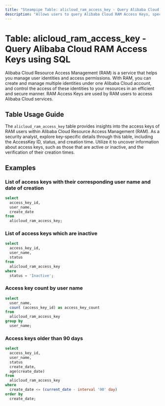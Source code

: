 ```yaml
---
title: "Steampipe Table: alicloud_ram_access_key - Query Alibaba Cloud RAM Access Keys using SQL"
description: "Allows users to query Alibaba Cloud RAM Access Keys, specifically the AccessKey ID, status, and creation time, providing insights into the access keys of RAM users."
---
```


# Table: alicloud_ram_access_key - Query Alibaba Cloud RAM Access Keys using SQL

Alibaba Cloud Resource Access Management (RAM) is a service that helps you manage user identities and access permissions. With RAM, you can create and manage multiple identities under one Alibaba Cloud account, and control the access of these identities to your resources in an efficient and secure manner. RAM Access Keys are used by RAM users to access Alibaba Cloud services.

## Table Usage Guide

The `alicloud_ram_access_key` table provides insights into the access keys of RAM users within Alibaba Cloud Resource Access Management (RAM). As a security analyst, explore key-specific details through this table, including the AccessKey ID, status, and creation time. Utilize it to uncover information about access keys, such as those that are active or inactive, and the verification of their creation times.

## Examples

### List of access keys with their corresponding user name and date of creation

```sql
select
  access_key_id,
  user_name,
  create_date
from
  alicloud_ram_access_key;
```

### List of access keys which are inactive

```sql
select
  access_key_id,
  user_name,
  status
from
  alicloud_ram_access_key
where
  status = 'Inactive';
```

### Access key count by user name

```sql
select
  user_name,
  count (access_key_id) as access_key_count
from
  alicloud_ram_access_key
group by
  user_name;
```


### Access keys older than 90 days

```sql
select
  access_key_id,
  user_name,
  status
  create_date,
  age(create_date)
from
  alicloud_ram_access_key
where
  create_date <= (current_date - interval '90' day)
order by
  create_date;
```